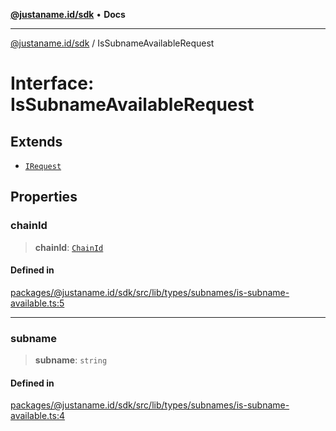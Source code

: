 [**@justaname.id/sdk**](../README.md) • **Docs**

***

[@justaname.id/sdk](../globals.md) / IsSubnameAvailableRequest

# Interface: IsSubnameAvailableRequest

## Extends

- [`IRequest`](IRequest.md)

## Properties

### chainId

> **chainId**: [`ChainId`](../type-aliases/ChainId.md)

#### Defined in

[packages/@justaname.id/sdk/src/lib/types/subnames/is-subname-available.ts:5](https://github.com/JustaName-id/JustaName-sdk/blob/7430def13fc61cd3fc8b89d25e0869ee390cc2d0/packages/@justaname.id/sdk/src/lib/types/subnames/is-subname-available.ts#L5)

***

### subname

> **subname**: `string`

#### Defined in

[packages/@justaname.id/sdk/src/lib/types/subnames/is-subname-available.ts:4](https://github.com/JustaName-id/JustaName-sdk/blob/7430def13fc61cd3fc8b89d25e0869ee390cc2d0/packages/@justaname.id/sdk/src/lib/types/subnames/is-subname-available.ts#L4)
